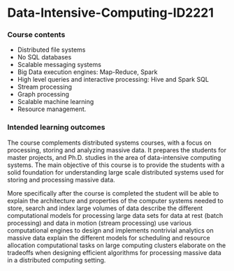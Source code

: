 # Data-Intensive-Computing-ID2221

### Course contents

* Distributed file systems
* No SQL databases
* Scalable messaging systems
* Big Data execution engines: Map-Reduce, Spark
* High level queries and interactive processing: Hive and Spark SQL
* Stream processing
* Graph processing
* Scalable machine learning
* Resource management.

### Intended learning outcomes

The course complements distributed systems courses, with a focus on processing, storing and analyzing massive data. It prepares the students for master projects, and Ph.D. studies in the area of data-intensive computing systems. The main objective of this course is to provide the students with a solid foundation for understanding large scale distributed systems used for storing and processing massive data.

More specifically after the course is completed the student will be able to explain the architecture and properties of the computer systems needed to store, search and index large volumes of data describe the different computational models for processing large data sets for data at rest (batch processing) and data in motion (stream processing) use various computational engines to design and implements nontrivial analytics on massive data
explain the different models for scheduling and resource allocation computational tasks on large computing clusters elaborate on the tradeoffs when designing efficient algorithms for processing massive data in a distributed computing setting.

